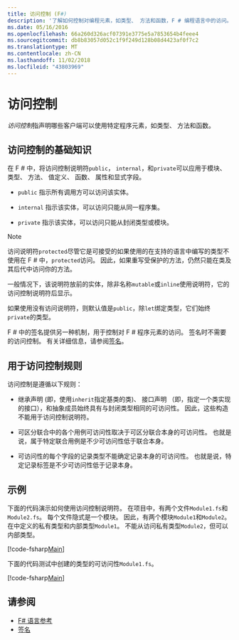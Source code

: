 ```yaml
---
title: 访问控制 (F#)
description: '了解如何控制对编程元素，如类型、 方法和函数，F # 编程语言中的访问。'
ms.date: 05/16/2016
ms.openlocfilehash: 66a260d326acf07391e3775e5a7853654b4feee4
ms.sourcegitcommit: db8b83057d052c1f9f249d128b08d4423af0f7c2
ms.translationtype: MT
ms.contentlocale: zh-CN
ms.lasthandoff: 11/02/2018
ms.locfileid: "43803969"
---
```

# <a name="access-control"></a>访问控制

*访问控制*指声明哪些客户端可以使用特定程序元素，如类型、 方法和函数。

## <a name="basics-of-access-control"></a>访问控制的基础知识

在 F # 中，将访问控制说明符`public`， `internal`，和`private`可以应用于模块、 类型、 方法、 值定义、 函数、 属性和显式字段。

- `public` 指示所有调用方可以访问该实体。

- `internal` 指示该实体，可以访问只能从同一程序集。

- `private` 指示该实体，可以访问只能从封闭类型或模块。

>[!NOTE]
访问说明符`protected`尽管它是可接受的如果使用的在支持的语言中编写的类型不使用在 F # 中，`protected`访问。 因此，如果重写受保护的方法，仍然只能在类及其后代中访问你的方法。

一般情况下，该说明符放前的实体，除非名称`mutable`或`inline`使用说明符，它的访问控制说明符后显示。

如果使用没有访问说明符，则默认值是`public`，除`let`绑定类型，它们始终`private`的类型。

F # 中的签名提供另一种机制，用于控制对 F # 程序元素的访问。 签名时不需要的访问控制。 有关详细信息，请参阅[签名](signatures.md)。

## <a name="rules-for-access-control"></a>用于访问控制规则

访问控制是遵循以下规则：

- 继承声明 (即，使用`inherit`指定基类的类)、 接口声明 （即，指定一个类实现的接口），和抽象成员始终具有与封闭类型相同的可访问性。 因此，这些构造不能用于访问控制说明符。

- 可区分联合中的各个用例可访问性取决于可区分联合本身的可访问性。 也就是说，属于特定联合用例是不少可访问性低于联合本身。

- 可访问性的每个字段的记录类型不能确定记录本身的可访问性。 也就是说，特定记录标签是不少可访问性低于记录本身。

## <a name="example"></a>示例

下面的代码演示如何使用访问控制说明符。 在项目中，有两个文件`Module1.fs`和`Module2.fs`。 每个文件隐式是一个模块。 因此，有两个模块`Module1`和`Module2`。 在中定义的私有类型和内部类型`Module1`。 不能从访问私有类型`Module2`，但可以内部类型。

[!code-fsharp[Main](../../../samples/snippets/fsharp/access-control/snippet1.fs)]

下面的代码测试中创建的类型的可访问性`Module1.fs`。

[!code-fsharp[Main](../../../samples/snippets/fsharp/access-control/snippet2.fs)]

## <a name="see-also"></a>请参阅

- [F# 语言参考](index.md)
- [签名](signatures.md)
